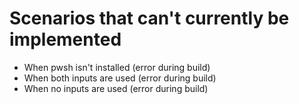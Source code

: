 # Scenarios that can't currently be implemented

- When pwsh isn't installed (error during build)
- When both inputs are used (error during build)
- When no inputs are used (error during build)
